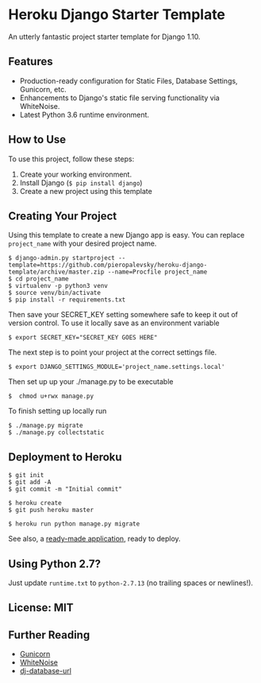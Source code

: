 # Heroku Django Starter Template

An utterly fantastic project starter template for Django 1.10.

## Features

- Production-ready configuration for Static Files, Database Settings, Gunicorn, etc.
- Enhancements to Django's static file serving functionality via WhiteNoise.
- Latest Python 3.6 runtime environment. 

## How to Use

To use this project, follow these steps:

1. Create your working environment.
2. Install Django (`$ pip install django`)
3. Create a new project using this template

## Creating Your Project

Using this template to create a new Django app is easy. You can replace ``project_name`` with your desired project name.


    $ django-admin.py startproject --template=https://github.com/pieropalevsky/heroku-django-template/archive/master.zip --name=Procfile project_name
    $ cd project_name 
    $ virtualenv -p python3 venv
    $ source venv/bin/activate 
    $ pip install -r requirements.txt

Then save your SECRET_KEY setting somewhere safe to keep it out of version control. To use it locally save as an environment variable

    $ export SECRET_KEY="SECRET_KEY GOES HERE"

The next step is to point your project at the correct settings file.
    
    $ export DJANGO_SETTINGS_MODULE='project_name.settings.local'

Then set up up your ./manage.py to be executable

    $  chmod u+rwx manage.py
    
To finish setting up locally run

    $ ./manage.py migrate
    $ ./manage.py collectstatic

## Deployment to Heroku

    $ git init
    $ git add -A
    $ git commit -m "Initial commit"

    $ heroku create
    $ git push heroku master

    $ heroku run python manage.py migrate

See also, a [ready-made application](https://github.com/heroku/python-getting-started), ready to deploy.

## Using Python 2.7?

Just update `runtime.txt` to `python-2.7.13` (no trailing spaces or newlines!).


## License: MIT

## Further Reading

- [Gunicorn](https://warehouse.python.org/project/gunicorn/)
- [WhiteNoise](https://warehouse.python.org/project/whitenoise/)
- [dj-database-url](https://warehouse.python.org/project/dj-database-url/)
